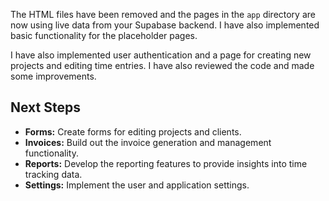 The HTML files have been removed and the pages in the `app` directory are now using live data from your Supabase backend. I have also implemented basic functionality for the placeholder pages.

I have also implemented user authentication and a page for creating new projects and editing time entries. I have also reviewed the code and made some improvements.

## Next Steps

*   **Forms:** Create forms for editing projects and clients.
*   **Invoices:** Build out the invoice generation and management functionality.
*   **Reports:** Develop the reporting features to provide insights into time tracking data.
*   **Settings:** Implement the user and application settings.